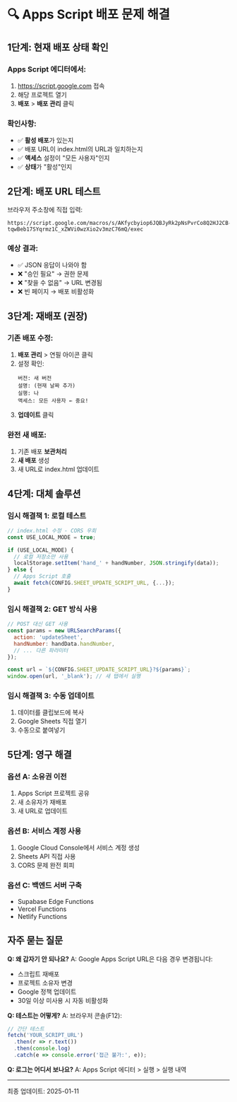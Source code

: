 # 🔍 Apps Script 배포 문제 해결

## 1단계: 현재 배포 상태 확인

### Apps Script 에디터에서:
1. https://script.google.com 접속
2. 해당 프로젝트 열기
3. **배포** > **배포 관리** 클릭

### 확인사항:
- ✅ **활성 배포**가 있는지
- ✅ 배포 URL이 index.html의 URL과 일치하는지
- ✅ **액세스** 설정이 "모든 사용자"인지
- ✅ **상태**가 "활성"인지

## 2단계: 배포 URL 테스트

브라우저 주소창에 직접 입력:
```
https://script.google.com/macros/s/AKfycbyiop6JQBJyRk2pNsPvrCo8Q2HJ2CB-tqwBeb17SYqrmz1C_xZWVi0wzXio2v3mzC76mQ/exec
```

### 예상 결과:
- ✅ JSON 응답이 나와야 함
- ❌ "승인 필요" → 권한 문제
- ❌ "찾을 수 없음" → URL 변경됨
- ❌ 빈 페이지 → 배포 비활성화

## 3단계: 재배포 (권장)

### 기존 배포 수정:
1. **배포 관리** > 연필 아이콘 클릭
2. 설정 확인:
   ```
   버전: 새 버전
   설명: (현재 날짜 추가)
   실행: 나
   액세스: 모든 사용자 ← 중요!
   ```
3. **업데이트** 클릭

### 완전 새 배포:
1. 기존 배포 **보관처리**
2. **새 배포** 생성
3. 새 URL로 index.html 업데이트

## 4단계: 대체 솔루션

### 임시 해결책 1: 로컬 테스트
```javascript
// index.html 수정 - CORS 우회
const USE_LOCAL_MODE = true;

if (USE_LOCAL_MODE) {
  // 로컬 저장소만 사용
  localStorage.setItem('hand_' + handNumber, JSON.stringify(data));
} else {
  // Apps Script 호출
  await fetch(CONFIG.SHEET_UPDATE_SCRIPT_URL, {...});
}
```

### 임시 해결책 2: GET 방식 사용
```javascript
// POST 대신 GET 사용
const params = new URLSearchParams({
  action: 'updateSheet',
  handNumber: handData.handNumber,
  // ... 다른 파라미터
});

const url = `${CONFIG.SHEET_UPDATE_SCRIPT_URL}?${params}`;
window.open(url, '_blank'); // 새 탭에서 실행
```

### 임시 해결책 3: 수동 업데이트
1. 데이터를 클립보드에 복사
2. Google Sheets 직접 열기
3. 수동으로 붙여넣기

## 5단계: 영구 해결

### 옵션 A: 소유권 이전
1. Apps Script 프로젝트 공유
2. 새 소유자가 재배포
3. 새 URL로 업데이트

### 옵션 B: 서비스 계정 사용
1. Google Cloud Console에서 서비스 계정 생성
2. Sheets API 직접 사용
3. CORS 문제 완전 회피

### 옵션 C: 백엔드 서버 구축
- Supabase Edge Functions
- Vercel Functions
- Netlify Functions

## 자주 묻는 질문

**Q: 왜 갑자기 안 되나요?**
A: Google Apps Script URL은 다음 경우 변경됩니다:
- 스크립트 재배포
- 프로젝트 소유자 변경
- Google 정책 업데이트
- 30일 이상 미사용 시 자동 비활성화

**Q: 테스트는 어떻게?**
A: 브라우저 콘솔(F12):
```javascript
// 간단 테스트
fetch('YOUR_SCRIPT_URL')
  .then(r => r.text())
  .then(console.log)
  .catch(e => console.error('접근 불가:', e));
```

**Q: 로그는 어디서 보나요?**
A: Apps Script 에디터 > 실행 > 실행 내역

---

최종 업데이트: 2025-01-11